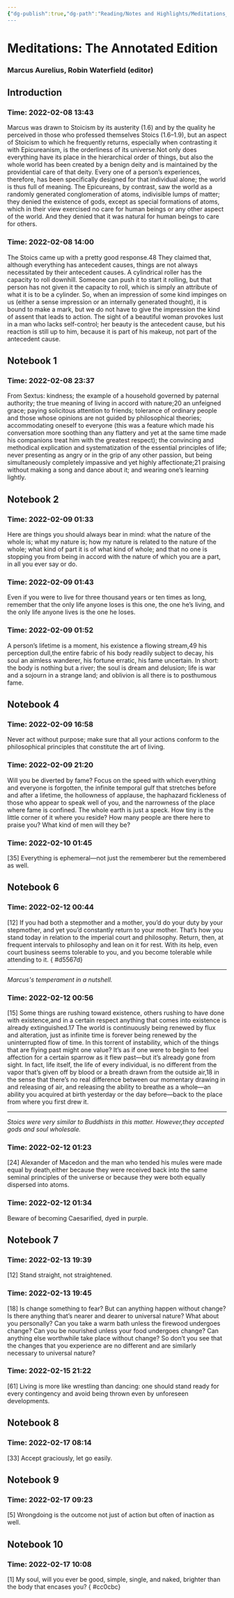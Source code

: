 ```yaml
---
{"dg-publish":true,"dg-path":"Reading/Notes and Highlights/Meditations_ The Annotated Edition by Marcus Aurel.md","permalink":"/reading/notes-and-highlights/meditations-the-annotated-edition-by-marcus-aurel/","title":"Notes from Meditations: The Annotated Edition by Marcus Aurelius, Robin Waterfield (editor)","tags":["philosophy","stoicism","western","reading-note"]}
---
```



# Meditations: The Annotated Edition
### Marcus Aurelius, Robin Waterfield (editor)

## Introduction


### Time: 2022-02-08 13:43
Marcus was drawn to Stoicism by its austerity (1.6) and by the quality he perceived in those who professed themselves Stoics (1.6–1.9), but an aspect of Stoicism to which he frequently returns, especially when contrasting it with Epicureanism, is the orderliness of its universe.Not only does everything have its place in the hierarchical order of things, but also the whole world has been created by a benign deity and is maintained by the providential care of that deity. Every one of a person’s experiences, therefore, has been specifically designed for that individual alone; the world is thus full of meaning. The Epicureans, by contrast, saw the world as a randomly generated conglomeration of atoms, indivisible lumps of matter; they denied the existence of gods, except as special formations of atoms, which in their view exercised no care for human beings or any other aspect of the world. And they denied that it was natural for human beings to care for others.


### Time: 2022-02-08 14:00
The Stoics came up with a pretty good response.48 They claimed that, although everything has antecedent causes, things are not always necessitated by their antecedent causes. A cylindrical roller has the capacity to roll downhill. Someone can push it to start it rolling, but that person has not given it the capacity to roll, which is simply an attribute of what it is to be a cylinder. So, when an impression of some kind impinges on us (either a sense impression or an internally generated thought), it is bound to make a mark, but we do not have to give the impression the kind of assent that leads to action. The sight of a beautiful woman provokes lust in a man who lacks self-control; her beauty is the antecedent cause, but his reaction is still up to him, because it is part of his makeup, not part of the antecedent cause.


## Notebook 1


### Time: 2022-02-08 23:37
From Sextus: kindness; the example of a household governed by paternal authority; the true meaning of living in accord with nature;20 an unfeigned grace; paying solicitous attention to friends; tolerance of ordinary people and those whose opinions are not guided by philosophical theories; accommodating oneself to everyone (this was a feature which made his conversation more soothing than any flattery and yet at the same time made his companions treat him with the greatest respect); the convincing and methodical explication and systematization of the essential principles of life; never presenting as angry or in the grip of any other passion, but being simultaneously completely impassive and yet highly affectionate;21 praising without making a song and dance about it; and wearing one’s learning lightly.


## Notebook 2


### Time: 2022-02-09 01:33
Here are things you should always bear in mind: what the nature of the whole is; what my nature is; how my nature is related to the nature of the whole; what kind of part it is of what kind of whole; and that no one is stopping you from being in accord with the nature of which you are a part, in all you ever say or do.


### Time: 2022-02-09 01:43
Even if you were to live for three thousand years or ten times as long, remember that the only life anyone loses is this one, the one he’s living, and the only life anyone lives is the one he loses.


### Time: 2022-02-09 01:52
A person’s lifetime is a moment, his existence a flowing stream,49 his perception dull,the entire fabric of his body readily subject to decay, his soul an aimless wanderer, his fortune erratic, his fame uncertain. In short: the body is nothing but a river; the soul is dream and delusion; life is war and a sojourn in a strange land; and oblivion is all there is to posthumous fame.


## Notebook 4


### Time: 2022-02-09 16:58
Never act without purpose; make sure that all your actions conform to the philosophical principles that constitute the art of living.


### Time: 2022-02-09 21:20
Will you be diverted by fame? Focus on the speed with which everything and everyone is forgotten, the infinite temporal gulf that stretches before and after a lifetime, the hollowness of applause, the haphazard fickleness of those who appear to speak well of you, and the narrowness of the place where fame is confined. The whole earth is just a speck. How tiny is the little corner of it where you reside? How many people are there here to praise you? What kind of men will they be?


### Time: 2022-02-10 01:45
[35] Everything is ephemeral—not just the rememberer but the remembered as well.


## Notebook 6


### Time: 2022-02-12 00:44
[12] If you had both a stepmother and a mother, you’d do your duty by your stepmother, and yet you’d constantly return to your mother. That’s how you stand today in relation to the imperial court and philosophy. Return, then, at frequent intervals to philosophy and lean on it for rest. With its help, even court business seems tolerable to you, and you become tolerable while attending to it.
{ #d5567d}


---
*Marcus's temperament in a nutshell.*


### Time: 2022-02-12 00:56
[15] Some things are rushing toward existence, others rushing to have done with existence,and in a certain respect anything that comes into existence is already extinguished.17 The world is continuously being renewed by flux and alteration, just as infinite time is forever being renewed by the uninterrupted flow of time. In this torrent of instability, which of the things that are flying past might one value? It’s as if one were to begin to feel affection for a certain sparrow as it flew past—but it’s already gone from sight. In fact, life itself, the life of every individual, is no different from the vapor that’s given off by blood or a breath drawn from the outside air,18 in the sense that there’s no real difference between our momentary drawing in and releasing of air, and releasing the ability to breathe as a whole—an ability you acquired at birth yesterday or the day before—back to the place from where you first drew it.

---
*Stoics were very similar to Buddhists in this matter. However,they accepted gods and soul wholesale.*


### Time: 2022-02-12 01:23
[24] Alexander of Macedon and the man who tended his mules were made equal by death,either because they were received back into the same seminal principles of the universe or because they were both equally dispersed into atoms.


### Time: 2022-02-12 01:34
Beware of becoming Caesarified, dyed in purple.


## Notebook 7


### Time: 2022-02-13 19:39
[12] Stand straight, not straightened.


### Time: 2022-02-13 19:45
[18] Is change something to fear? But can anything happen without change? Is there anything that’s nearer and dearer to universal nature? What about you personally? Can you take a warm bath unless the firewood undergoes change? Can you be nourished unless your food undergoes change? Can anything else worthwhile take place without change? So don’t you see that the changes that you experience are no different and are similarly necessary to universal nature?


### Time: 2022-02-15 21:22
[61] Living is more like wrestling than dancing: one should stand ready for every contingency and avoid being thrown even by unforeseen developments.


## Notebook 8


### Time: 2022-02-17 08:14
[33] Accept graciously, let go easily.


## Notebook 9


### Time: 2022-02-17 09:23
[5] Wrongdoing is the outcome not just of action but often of inaction as well.


## Notebook 10


### Time: 2022-02-17 10:08
[1] My soul, will you ever be good, simple, single, and naked, brighter than the body that encases you?
{ #cc0cbc}

